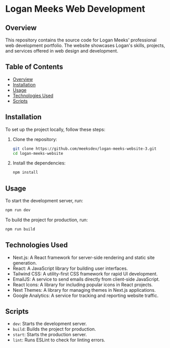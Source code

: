 # Logan Meeks Web Development

## Overview

This repository contains the source code for Logan Meeks' professional web development portfolio. The website showcases Logan's skills, projects, and services offered in web design and development.

## Table of Contents

-   [Overview](#overview)
-   [Installation](#installation)
-   [Usage](#usage)
-   [Technologies Used](#technologies-used)
-   [Scripts](#scripts)

## Installation

To set up the project locally, follow these steps:

1. Clone the repository:

    ```sh
    git clone https://github.com/meeksdev/logan-meeks-website-3.git
    cd logan-meeks-website
    ```

2. Install the dependencies:
    ```sh
    npm install
    ```

## Usage

To start the development server, run:

```sh
npm run dev
```

To build the project for production, run:

```sh
npm run build
```

## Technologies Used

-   Next.js: A React framework for server-side rendering and static site generation.
-   React: A JavaScript library for building user interfaces.
-   Tailwind CSS: A utility-first CSS framework for rapid UI development.
-   EmailJS: A service to send emails directly from client-side JavaScript.
-   React Icons: A library for including popular icons in React projects.
-   Next Themes: A library for managing themes in Next.js applications.
-   Google Analytics: A service for tracking and reporting website traffic.

## Scripts

-   `dev`: Starts the development server.
-   `build`: Builds the project for production.
-   `start`: Starts the production server.
-   `lint`: Runs ESLint to check for linting errors.

